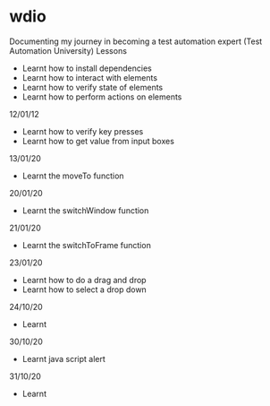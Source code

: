 # wdio
Documenting my journey in becoming a test automation expert (Test Automation University)
Lessons 
- Learnt how to install dependencies 
- Learnt how to interact with elements
- Learnt how to verify state of elements 
- Learnt how to perform actions on elements

12/01/12 
- Learnt how to verify key presses 
- Learnt how to get value from input boxes

13/01/20
- Learnt the moveTo function 

20/01/20 
- Learnt the switchWindow function 

21/01/20 
- Learnt the switchToFrame function

23/01/20
- Learnt how to do a drag and drop
- Learnt how to select a drop down 

24/10/20 
- Learnt 

30/10/20
- Learnt java script alert 

31/10/20
- Learnt


